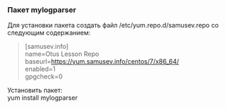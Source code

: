 ### Пакет mylogparser

Для установки пакета создать файл /etc/yum.repo.d/samusev.repo со следующим содержанием: <br>

>[samusev.info] <br>
>name=Otus Lesson Repo<br>
>baseurl=https://yum.samusev.info/centos/7/x86_64/<br>
>enabled=1<br>
>gpgcheck=0<br>

Установить пакет:<br>
yum install mylogparser
